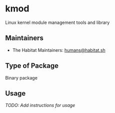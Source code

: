 # kmod

Linux kernel module management tools and library

## Maintainers

* The Habitat Maintainers: <humans@habitat.sh>

## Type of Package

Binary package

## Usage

*TODO: Add instructions for usage*
